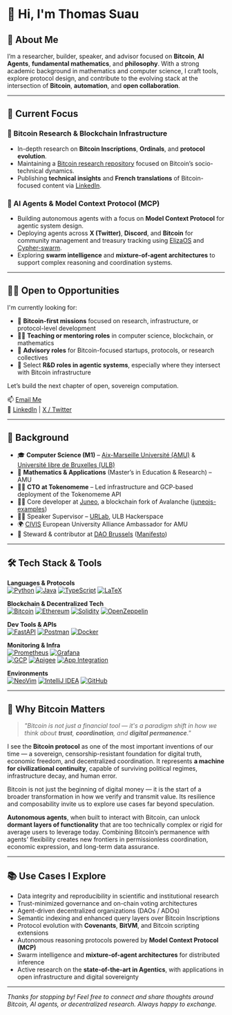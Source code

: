 # 👋 Hi, I'm Thomas Suau

## 🚀 About Me

I’m a researcher, builder, speaker, and advisor focused on **Bitcoin**, **AI Agents**, **fundamental mathematics**, and **philosophy**. With a strong academic background in mathematics and computer science, I craft tools, explore protocol design, and contribute to the evolving stack at the intersection of **Bitcoin**, **automation**, and **open collaboration**.

---

## 🔬 Current Focus

### 🧠 Bitcoin Research & Blockchain Infrastructure
- In-depth research on **Bitcoin Inscriptions**, **Ordinals**, and **protocol evolution**.
- Maintaining a [Bitcoin research repository](https://github.com/tsua0002/bitcoin_research) focused on Bitcoin’s socio-technical dynamics.
- Publishing **technical insights** and **French translations** of Bitcoin-focused content via [LinkedIn](https://www.linkedin.com/in/thomas-suau-92932889/).

### 🤖 AI Agents & Model Context Protocol (MCP)
- Building autonomous agents with a focus on **Model Context Protocol** for agentic system design.
- Deploying agents across **X (Twitter)**, **Discord**, and **Bitcoin** for community management and treasury tracking using [ElizaOS](https://github.com/KingBootoshi/elizaos) and [Cypher-swarm](https://github.com/KingBootoshi/cypher-swarm).
- Exploring **swarm intelligence** and **mixture-of-agent architectures** to support complex reasoning and coordination systems.

---

## 👨‍💻 Open to Opportunities

I'm currently looking for:
- 🧠 **Bitcoin-first missions** focused on research, infrastructure, or protocol-level development  
- 🧑‍🏫 **Teaching or mentoring roles** in computer science, blockchain, or mathematics  
- 🧩 **Advisory roles** for Bitcoin-focused startups, protocols, or research collectives  
- 🤖 Select **R&D roles in agentic systems**, especially where they intersect with Bitcoin infrastructure

Let’s build the next chapter of open, sovereign computation.

📫 [Email Me](mailto:thom.suau@orange.fr?subject=Contact)  
🔗 [LinkedIn](https://www.linkedin.com/in/thomas-suau-92932889/) | [X / Twitter](https://twitter.com/ThomasSuau)

---

## 🧩 Background

- 🎓 **Computer Science (M1)** – [Aix-Marseille Université (AMU)](https://www.univ-amu.fr/) & [Université libre de Bruxelles (ULB)](https://github.com/ulb)  
- 📜 **Mathematics & Applications** (Master’s in Education & Research) – AMU  
- 🧑‍💻 **CTO at Tokenomeme** – Led infrastructure and GCP-based deployment of the Tokenomeme API  
- 👷‍♂️ Core developer at [Juneo](https://github.com/Juneo-io), a blockchain fork of Avalanche ([juneojs-examples](https://github.com/tsua0002/juneojs-examples))
- 🧑‍🏫 Speaker Supervisor – [URLab](https://github.com/UrLab), ULB Hackerspace  
- 🌍 [CIVIS](https://civis.eu/en) European University Alliance Ambassador for AMU  
- 🤝 Steward & contributor at [DAO Brussels](https://github.com/daobrussels) ([Manifesto](https://dao.brussels/manifesto))

---

## 🛠️ Tech Stack & Tools

**Languages & Protocols**  
[![Python](https://img.shields.io/badge/python-3670A0?style=for-the-badge&logo=python&logoColor=ffdd54)]() [![Java](https://img.shields.io/badge/java-%23ED8B00.svg?style=for-the-badge&logo=openjdk&logoColor=white)]() [![TypeScript](https://img.shields.io/badge/TypeScript-007ACC?style=for-the-badge&logo=typescript&logoColor=white)]() [![LaTeX](https://img.shields.io/badge/latex-%23008080.svg?style=for-the-badge&logo=latex&logoColor=white)]()

**Blockchain & Decentralized Tech**  
[![Bitcoin](https://img.shields.io/badge/Bitcoin-7c7c7c?style=for-the-badge&logo=bitcoin&logoColor=ff9900)]() [![Ethereum](https://img.shields.io/badge/Ethereum-716b94?style=for-the-badge&logo=Ethereum&logoColor=79e7e7)]() [![Solidity](https://img.shields.io/badge/Solidity-c6bfc3.svg?style=for-the-badge&logo=solidity&logoColor=white)]() [![OpenZeppelin](https://img.shields.io/badge/OpenZeppelin-4E5EE4?logo=OpenZeppelin&logoColor=fff&style=for-the-badge)]()

**Dev Tools & APIs**  
[![FastAPI](https://img.shields.io/badge/FastAPI-005571?style=for-the-badge&logo=fastapi)]() [![Postman](https://img.shields.io/badge/Postman-FF6C37?style=for-the-badge&logo=postman&logoColor=white)]() [![Docker](https://img.shields.io/badge/Docker-2496ED.svg?style=for-the-badge&logo=docker&logoColor=white)]()

**Monitoring & Infra**  
[![Prometheus](https://img.shields.io/badge/Prometheus-E6522C?style=for-the-badge&logo=prometheus&logoColor=white)]() [![Grafana](https://img.shields.io/badge/Grafana-F46800?style=for-the-badge&logo=grafana&logoColor=white)]()  
[![GCP](https://img.shields.io/badge/Google%20Cloud-4285F4?style=for-the-badge&logo=googlecloud&logoColor=white)]() [![Apigee](https://img.shields.io/badge/Apigee-FF9900?style=for-the-badge&logo=apigee&logoColor=white)]() [![App Integration](https://img.shields.io/badge/Application%20Integration-34A853?style=for-the-badge&logo=googlecloud&logoColor=white)]()

**Environments**  
[![NeoVim](https://img.shields.io/badge/NeoVim-%2357A143.svg?&style=for-the-badge&logo=neovim&logoColor=white)]() [![IntelliJ IDEA](https://img.shields.io/badge/IntelliJIDEA-000000.svg?style=for-the-badge&logo=intellij-idea&logoColor=white)]() [![GitHub](https://img.shields.io/badge/-GitHub-black?style=for-the-badge&logo=github&logoColor=white)]()

---

## 🧭 Why Bitcoin Matters

> _"Bitcoin is not just a financial tool — it's a paradigm shift in how we think about **trust**, **coordination**, and **digital permanence**."_

I see the **Bitcoin protocol** as one of the most important inventions of our time — a sovereign, censorship-resistant foundation for digital truth, economic freedom, and decentralized coordination. It represents **a machine for civilizational continuity**, capable of surviving political regimes, infrastructure decay, and human error.

Bitcoin is not just the beginning of digital money — it is the start of a broader transformation in how we verify and transmit value. Its resilience and composability invite us to explore use cases far beyond speculation.

**Autonomous agents**, when built to interact with Bitcoin, can unlock **dormant layers of functionality** that are too technically complex or rigid for average users to leverage today. Combining Bitcoin’s permanence with agents' flexibility creates new frontiers in permissionless coordination, economic expression, and long-term data assurance.

---

## 📚 Use Cases I Explore

- Data integrity and reproducibility in scientific and institutional research  
- Trust-minimized governance and on-chain voting architectures  
- Agent-driven decentralized organizations (DAOs / ADOs)  
- Semantic indexing and enhanced query layers over Bitcoin Inscriptions  
- Protocol evolution with **Covenants**, **BitVM**, and Bitcoin scripting extensions  
- Autonomous reasoning protocols powered by **Model Context Protocol (MCP)**  
- Swarm intelligence and **mixture-of-agent architectures** for distributed inference  
- Active research on the **state-of-the-art in Agentics**, with applications in open infrastructure and digital sovereignty

---

_Thanks for stopping by! Feel free to connect and share thoughts around Bitcoin, AI agents, or decentralized research. Always happy to exchange._
